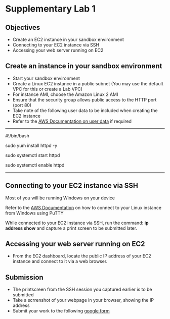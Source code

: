 # Supplementary Lab 1

## Objectives

- Create an EC2 instance in your sandbox environment
- Connecting to your EC2 instance via SSH
- Accessing your web server running on EC2

## Create an instance in your sandbox environment

- Start your sandbox environment
- Create a Linux EC2 instance in a public subnet (You may use the default VPC for this or create a Lab VPC)
- For instance AMI, choose the Amazon Linux 2 AMI
- Ensure that the security group allows public access to the HTTP port (port 80)
- Take note of the following user data to be included when creating the EC2 instance
- Refer to the [AWS Documentation on user data](https://docs.aws.amazon.com/AWSEC2/latest/UserGuide/user-data.html) if required

---
#!/bin/bash

sudo yum install httpd -y

sudo systemctl start httpd

sudo systemctl enable httpd

---

## Connecting to your EC2 instance via SSH

Most of you will be running Windows on your device

Refer to the [AWS Documentation](https://docs.aws.amazon.com/AWSEC2/latest/UserGuide/putty.html) on how to connect to your Linux instance from Windows using PuTTY

While connected to your EC2 instance via SSH, run the command: **ip address show** and capture a print screen to be submitted later.

## Accessing your web server running on EC2

- From the EC2 dashboard, locate the public IP address of your EC2 instance and connect to it via a web browser.

## Submission

- The printscreen from the SSH session you captured earlier is to be submitted
- Take a scrrenshot of your webpage in your browser, showing the IP address
- Submit your work to the following [google form](https://docs.google.com/forms/d/e/1FAIpQLScSu_XY2bUksOdSnYicVS4u5RAyarcOo8V_XR0FhZ6pgLN75Q/viewform)
